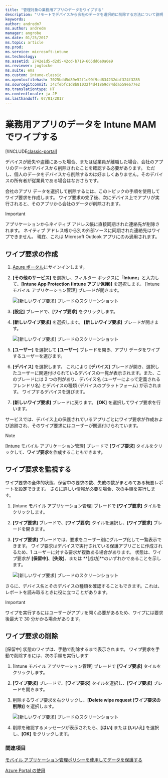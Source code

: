 ```yaml
---
title: "管理対象の業務用アプリのデータをワイプする"
description: "リモートでデバイスから会社のデータを選択的に削除する方法について説明します。"
keywords: 
author: andredm7
ms.author: andredm
manager: angrobe
ms.date: 01/25/2017
ms.topic: article
ms.prod: 
ms.service: microsoft-intune
ms.technology: 
ms.assetid: 2742e1d5-d2d5-42cd-b719-665dd6e0a0e9
ms.reviewer: joglocke
ms.suite: ems
ms.custom: intune-classic
ms.openlocfilehash: 7025bdd5d89e52f1c99f9cd834232daf324f3285
ms.sourcegitcommit: 34cfebfc1d8b81032f4d41869d74dda559e677e2
ms.translationtype: HT
ms.contentlocale: ja-JP
ms.lasthandoff: 07/01/2017
---
```

# <a name="wipe-company-app-data-with-intune-mam"></a>業務用アプリのデータを Intune MAM でワイプする

[!INCLUDE[classic-portal](../includes/classic-portal.md)]

デバイスが紛失や盗難にあった場合、または従業員が離職した場合、会社のアプリのデータがデバイスから削除されたことを確認する必要があります。 ただし、個人のデータをデバイスから削除するのは好ましくありません。そのデバイスの所有者が従業員である場合はなおさらです。

会社のアプリ データを選択して削除するには、このトピックの手順を使用してワイプ要求を作成します。 ワイプ要求の完了後、次にデバイス上でアプリが実行されると、そのアプリから会社のデータが削除されます。

>[!IMPORTANT]
> アプリケーションからネイティブ アドレス帳に直接同期された連絡先が削除されます。 ネイティブ アドレス帳から別の外部ソースに同期された連絡先はワイプできません。 現在、これは Microsoft Outlook アプリにのみ適用されます。

## <a name="create-a-wipe-request"></a>ワイプ要求の作成

1.  [Azure ポータル](https://portal.azure.com)にサインインします。

2.  **[その他のサービス]** を選択し、フィルター ボックスに「**Intune**」と入力して、**[Intune App Protection (Intune アプリ保護)]** を選択します。 [Intune モバイル アプリケーション管理] ブレードが開きます。

    ![[新しいワイプ要求] ブレードのスクリーンショット](../media/AppManagement/wipe-request-mam-main-blade.png)

2.  **[設定]** ブレードで、**[ワイプ要求]** をクリックします。

3.  **[新しいワイプ要求]** を選択します。 **[新しいワイプ要求]** ブレードが開きます。

    ![[新しいワイプ要求] ブレードのスクリーンショット](../media/AppManagement/AzurePortal_MAM_NewWipeRequest.png)

4.  **[ユーザー]** を選択して **[ユーザー]** ブレードを開き、アプリ データをワイプするユーザーを選びます。

5.  **[デバイス]** を選択します。 これにより **[デバイス]** ブレードが開き、選択したユーザーに関連付けられているデバイスの一覧が表示されます。また、このブレードには 2 つの列があり、デバイス名 (ユーザーによって定義されるフレンドリ名) とデバイスの種類 (デバイスのプラットフォーム) が示されます。 ワイプするデバイスを選びます。

6.  **[新しいワイプ要求]** ブレードに戻ります。 **[OK]** を選択してワイプ要求を行います。 

サービスでは、デバイス上の保護されているアプリごとにワイプ要求が作成および追跡され、そのワイプ要求にはユーザーが関連付けられています。

>[!NOTE]
> [Intune モバイル アプリケーション管理] ブレードで **[ワイプ要求]** タイルをクリックして、**ワイプ要求**を作成することもできます。

## <a name="monitor-your-wipe-requests"></a>ワイプ要求を監視する

ワイプ要求の全体的状態、保留中の要求の数、失敗の数がまとめてある概要レポートを設定できます。 さらに詳しい情報が必要な場合、次の手順を実行します。

1.  [Intune モバイル アプリケーション管理] ブレードで **[ワイプ要求]** タイルをクリックします。

2.  **[ワイプ要求]** ブレードで、**[ワイプ要求]** タイルを選択し、**[ワイプ要求]** ブレードを開きます。

3.  **[ワイプ要求]** ブレードでは、要求をユーザー別にグループ化して一覧表示できます。 ワイプ要求はデバイスで実行されている保護アプリごとに作成されるため、1 ユーザーに対する要求が複数ある場合があります。 状態は、ワイプ要求が **[保留中]**、**[失敗]**、または **[成功]**のいずれかであることを示します。

    ![[新しいワイプ要求] ブレードのスクリーンショット](../media/AppManagement/wipe-request-status-1.png)

さらに、デバイス名とそのデバイスの種類を確認することもできます。これは、レポートを読み取るときに役に立つことがあります。

>[!IMPORTANT]
> ワイプを実行するにはユーザーがアプリを開く必要があるため、ワイプには要求後最大で 30 分かかる場合があります。

## <a name="delete-a-wipe-request"></a>ワイプ要求の削除

[保留中] 状態のワイプは、手動で削除するまで表示されます。  ワイプ要求を手動で削除するには、次の手順を実行します

1.  [Intune モバイル アプリケーション管理] ブレードで **[ワイプ要求]** タイルをクリックします。

2.  **[ワイプ要求]** ブレードで、**[ワイプ要求]** タイルを選択し、**[ワイプ要求]** ブレードを開きます。

3.  削除するワイプ要求を右クリックし、**[Delete wipe request (ワイプ要求の削除)]** を選択します。

    ![[新しいワイプ要求] ブレードのスクリーンショット](../media/AppManagement/delete-wipe-request.png)

4.  削除を確認するメッセージが表示されたら、**[はい]** または **[いいえ]** を選択し、**[OK]** をクリックします。


### <a name="see-also"></a>関連項目
[モバイル アプリケーション管理ポリシーを使用してデータを保護する](protect-app-data-using-mobile-app-management-policies-with-microsoft-intune.md)

[Azure Portal の使用](azure-portal-for-microsoft-intune-mam-policies.md)
